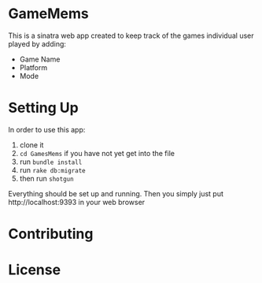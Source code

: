 # GameMems

This is a sinatra web app created to keep track of the games individual user played by adding:

* Game Name
* Platform
* Mode
  
# Setting Up
In order to use this app:

1. clone it
2. `cd GamesMems` if you have not yet get into the file 
3. run `bundle install`
4. run `rake db:migrate`
5. then run `shotgun`

Everything should be set up and running. Then you simply just put http://localhost:9393  in your web browser

# Contributing


# License




